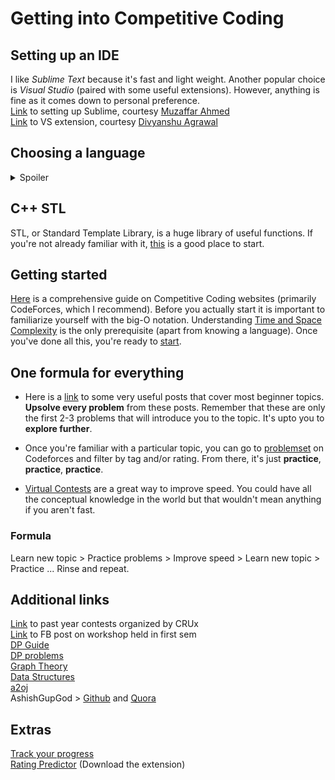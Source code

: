 # Getting into Competitive Coding

## Setting up an IDE
I like *Sublime Text* because it's fast and light weight. Another popular choice is *Visual Studio* (paired with some useful extensions). However, anything is fine as it comes down to personal preference.\
[Link](Setting%20up%20Sublime.md) to setting up Sublime, courtesy [Muzaffar Ahmed](https://github.com/muzaffarahmed75)\
[Link](https://github.com/agrawal-d/competitive-programming-helper/) to VS extension, courtesy [Divyanshu Agrawal](https://github.com/agrawal-d)

## Choosing a language
<details>
  <summary>Spoiler</summary>
 
  It's *C++* and [here's](https://www.codingninjas.com/blog/2018/04/11/the-best-languages-for-competitive-programming) why.\
  **tl;dr**: C++ is the most commmonly used 'fast' language, that also comes with great functionality.
  
  If you're not already familiar with this language, it's advised that you switch over. There are infinitely many links on the internet that guide you through the basics, so none will be mentioned here.
</details>

## C++ STL
STL, or Standard Template Library, is a huge library of useful functions. If you're not already familiar with it, [this](https://hackerrank.com/domains/cpp/stl) is a good place to start.

## Getting started
[Here](CC%20Sites.md) is a comprehensive guide on Competitive Coding websites (primarily CodeForces, which I recommend).
Before you actually start it is important to familiarize yourself with the big-O notation. Understanding [Time and Space Complexity](https://www.hackerearth.com/practice/basic-programming/complexity-analysis/time-and-space-complexity/tutorial/) is the only prerequisite (apart from knowing a language). Once you've done all this, you're ready to [start](Hello%20world.cpp).

## One formula for everything
* Here is a [link](https://facebook.com/groups/BPHCCompetitiveCoding/permalink/2368441416724151/) to some very useful posts that cover most beginner topics. **Upsolve every problem** from these posts. Remember that these are only the first 2-3 problems that will introduce you to the topic. It's upto you to **explore further**.

* Once you're familiar with a particular topic, you can go to [problemset](https://codeforces.com/problemset) on Codeforces and filter by tag and/or rating. From there, it's just **practice**, **practice**, **practice**.

* [Virtual Contests](https://codeforces.com/blog/entry/70036) are a great way to improve speed. You could have all the conceptual knowledge in the world but that wouldn't mean anything if you aren't fast.

### Formula
Learn new topic > Practice problems > Improve speed > Learn new topic > Practice ... Rinse and repeat.

## Additional links
[Link](https://codeforces.com/group/mnjOBx357f/contests) to past year contests organized by CRUx\
[Link](https://facebook.com/groups/BPHCCompetitiveCoding/permalink/2470947036473588/) to FB post on workshop held in first sem\
[DP Guide](https://codeforces.com/blog/entry/67679)\
[DP problems](https://atcoder.jp/contests/dp)\
[Graph Theory](https://hackerearth.com/practice/algorithms/graphs/graph-representation/tutorial/)\
[Data Structures](https://hackerearth.com/practice/data-structures/arrays/1-d/tutorial/)\
[a2oj](https://a2oj.com/)\
AshishGupGod > [Github](https://github.com/Ashishgup1/Competitive-Coding?files=1) and [Quora](https://quora.com/What-are-some-C-hacks-for-competitive-programming-except-STL/answer/Ashish-Gupta-211?ch=10&share=79b0de97&srid=ihpN)

## Extras
[Track your progress](https://cfviz.netlify.com/)\
[Rating Predictor](https://cf-predictor-frontend.herokuapp.com/) (Download the extension)
